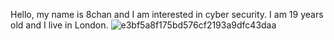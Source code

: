 Hello, my name is 8chan and I am interested in cyber security. I am 19 years old and I live in London.
![e3bf5a8f175bd576cf2193a9dfc43daa](https://github.com/NashChat/NashChat/assets/164668378/1c1f1a42-5304-466e-97ff-c6702924b267)

